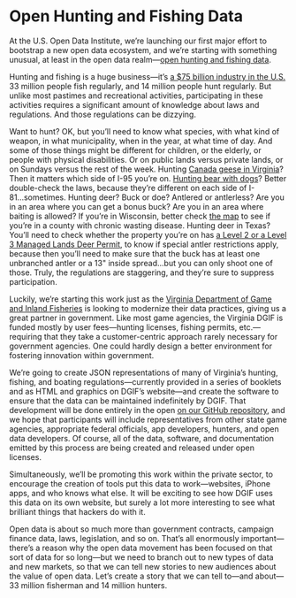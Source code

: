 # Open Hunting and Fishing Data

At the U.S. Open Data Institute, we’re launching our first major effort to bootstrap a new open data ecosystem, and we’re starting with something unusual, at least in the open data realm—[open hunting and fishing data](https://github.com/USODI/Hunting-and-Fishing/).

Hunting and fishing is a huge business—it’s [a $75 billion industry in the U.S.](http://www.census.gov/prod/www/fishing.html) 33 million people fish regularly, and 14 million people hunt regularly. But unlike most pastimes and recreational activities, participating in these activities requires a significant amount of knowledge about laws and regulations. And those regulations can be dizzying.

Want to hunt? OK, but you’ll need to know what species, with what kind of weapon, in what municipality, when in the year, at what time of day. And some of those things might be different for children, or the elderly, or people with physical disabilities. Or on public lands versus private lands, or on Sundays versus the rest of the week. Hunting [Canada geese in Virginia](http://www.dgif.virginia.gov/hunting/regulations/waterfowl/#september-canada-goose)? Then it matters which side of I-95 you’re on. [Hunting bear with dogs](http://www.dgif.virginia.gov/hunting/regulations/bear.asp)? Better double-check the laws, because they’re different on each side of I-81...sometimes. Hunting deer? Buck or doe? Antlered or antlerless? Are you in an area where you can get a bonus buck? Are you in an area where baiting is allowed? If you’re in Wisconsin, better check [the map](http://dnr.wi.gov/topic/wildlifehabitat/regulations.html) to see if you’re in a county with chronic wasting disease. Hunting deer in Texas? You’ll need to check whether the property you’re on has [a Level 2 or a Level 3 Managed Lands Deer Permit](http://info.sos.state.tx.us/pls/pub/readtac$ext.TacPage?sl=R&app=9&p_dir=&p_rloc=&p_tloc=&p_ploc=&pg=1&p_tac=&ti=31&pt=2&ch=65&rl=42), to know if special antler restrictions apply, because then you’ll need to make sure that the buck has at least one unbranched antler or a 13" inside spread...but you can only shoot one of those. Truly, the regulations are staggering, and they’re sure to suppress participation.

Luckily, we’re starting this work just as the [Virginia Department of Game and Inland Fisheries](http://www.dgif.virginia.gov/) is looking to modernize their data practices, giving us a great partner in government. Like most game agencies, the Virginia DGIF is funded mostly by user fees—hunting licenses, fishing permits, etc.—requiring that they take a customer-centric approach rarely necessary for government agencies. One could hardly design a better environment for fostering innovation within government.

We’re going to create JSON representations of many of Virginia’s hunting, fishing, and boating regulations—currently provided in a series of booklets and as HTML and graphics on DGIF’s website—and create the software to ensure that the data can be maintained indefinitely by DGIF. That development will be done entirely in the open [on our GitHub repository](https://github.com/USODI/Hunting-and-Fishing/), and we hope that participants will include representatives from other state game agencies, appropriate federal officials, app developers, hunters, and open data developers. Of course, all of the data, software, and documentation emitted by this process are being created and released under open licenses.

Simultaneously, we’ll be promoting this work within the private sector, to encourage the creation of tools put this data to work—websites, iPhone apps, and who knows what else. It will be exciting to see how DGIF uses this data on its own website, but surely a lot more interesting to see what brilliant things that hackers do with it.

Open data is about so much more than government contracts, campaign finance data, laws, legislation, and so on. That’s all enormously important—there’s a reason why the open data movement has been focused on that sort of data for so long—but we need to branch out to new types of data and new markets, so that we can tell new stories to new audiences about the value of open data. Let’s create a story that we can tell to—and about—33 million fisherman and 14 million hunters.
